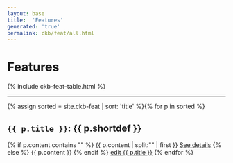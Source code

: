```yaml
---
layout: base
title:  'Features'
generated: 'true'
permalink: ckb/feat/all.html
---
```


# Features

{% include ckb-feat-table.html %}

----------

{% assign sorted = site.ckb-feat | sort: 'title' %}{% for p in sorted %}
<a id="al-ckb-feat/{{ p.title }}" class="al-dest"/>
<h2><code>{{ p.title }}</code>: {{ p.shortdef }}</h2>
{% if p.content contains "<!--details-->" %}    
{{ p.content | split:"<!--details-->" | first }}
<a href="{{ p.title }}" class="al-doc">See details</a>
{% else %}
{{ p.content }}
{% endif %}
<a href="{{ site.git_edit }}/{% if p.collection %}{{ p.relative_path }}{% else %}{{ p.path }}{% endif %}" target="#">edit {{ p.title }}</a>
{% endfor %}
